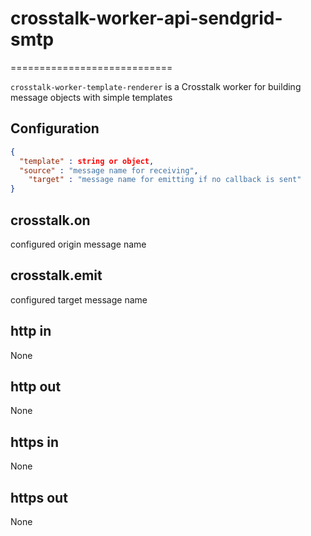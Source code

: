 # crosstalk-worker-api-sendgrid-smtp
============================

`crosstalk-worker-template-renderer` is a Crosstalk worker for building message objects with simple templates

## Configuration

```json
{
  "template" : string or object,
  "source" : "message name for receiving",
	"target" : "message name for emitting if no callback is sent"
}
```

## crosstalk.on

configured origin message name

## crosstalk.emit

configured target message name

## http in

None

## http out

None

## https in

None

## https out

None
